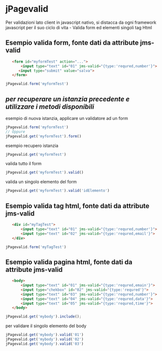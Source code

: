 # jPagevalid
Per validazioni lato client in javascript nativo, si distacca da ogni framework javascript per il suo ciclo di vita - Valida form ed elementi singoli tag Html


## Esempio valida form, fonte dati da attribute jms-valid

```html
   <form id="myformTest" action="...">
       <input type="text" id="01" jms-valid="{type:'requred,number'}">   
      <input type="submit" value="salva"> 
   </form> 
```


```js
jPagevalid.form('myformTest')
```

## _per recuperare un istanzia precedente e utilizzare i metodi disponibili_

esempio di nuova istanzia, applicare un validatore ad un form 

```js
jPagevalid.form('myformTest')
// Oppure
jPagevalid.get('myformTest').form()
```

esempio recupero istanzia

```js
jPagevalid.get('myformTest')

```

valida tutto il form

```js
jPagevalid.get('myformTest').valid()

```

valida un singolo elemento del form

```js
jPagevalid.get('myformTest').valid('idElemento')

```



## Esempio valida tag html, fonte dati da attribute jms-valid

```html
   <div id="myTagTest">
       <input type="text" id="01" jms-valid="{type:'requred,number'}">   
       <input type="text" id="02" jms-valid="{type:'requred,email'}">  
   </div> 
```


```js
jPagevalid.form('myTagTest')
```

## Esempio valida pagina html, fonte dati da attribute jms-valid

```html
   <body>
       <input type="text" id="01" jms-valid="{type:'requred,emain'}">   
       <input type="chekbox" id="02" jms-valid="{type:'requred'}"> 
       <input type="text" id="03" jms-valid="{type:'requred,number'}"> 
       <input type="text" id="04" jms-valid="{type:'requred,data'}"> 
       <input type="text" id="05" jms-valid="{type:'requred,time'}"> 
   </body> 

```

```js
jPagevalid.get('mybody').include();
```

per validare il singolo elemento del body

```js
jPagevalid.get('mybody').valid('01')
jPagevalid.get('mybody').valid('02')
jPagevalid.get('mybody').valid('03')
```

